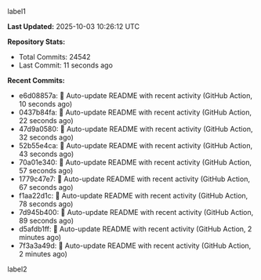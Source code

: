 
label1 
<!-- ACTIVITY_START -->
**Last Updated:** 2025-10-03 10:26:12 UTC

**Repository Stats:**
- Total Commits: 24542
- Last Commit: 11 seconds ago

**Recent Commits:**
- e6d08857a: 🤖 Auto-update README with recent activity (GitHub Action, 10 seconds ago)
- 0437b84fa: 🤖 Auto-update README with recent activity (GitHub Action, 22 seconds ago)
- 47d9a0580: 🤖 Auto-update README with recent activity (GitHub Action, 32 seconds ago)
- 52b55e4ca: 🤖 Auto-update README with recent activity (GitHub Action, 43 seconds ago)
- 70a01e340: 🤖 Auto-update README with recent activity (GitHub Action, 57 seconds ago)
- 1779c47e7: 🤖 Auto-update README with recent activity (GitHub Action, 67 seconds ago)
- f1aa22d1c: 🤖 Auto-update README with recent activity (GitHub Action, 78 seconds ago)
- 7d945b400: 🤖 Auto-update README with recent activity (GitHub Action, 89 seconds ago)
- d5afdb1ff: 🤖 Auto-update README with recent activity (GitHub Action, 2 minutes ago)
- 7f3a3a49d: 🤖 Auto-update README with recent activity (GitHub Action, 2 minutes ago)
<!-- ACTIVITY_END -->

label2
